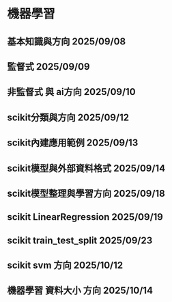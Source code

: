 # 機器學習  
 ## 基本知識與方向  2025/09/08  
 ## 監督式          2025/09/09  
 ## 非監督式 與 ai方向 2025/09/10  
 ## scikit分類與方向  2025/09/12  
 ## scikit內建應用範例 2025/09/13  
 ## scikit模型與外部資料格式 2025/09/14  
 ## scikit模型整理與學習方向 2025/09/18  
 ## scikit LinearRegression 2025/09/19  
 ## scikit train_test_split 2025/09/23  
 ## scikit svm 方向  2025/10/12  
 ## 機器學習 資料大小 方向 2025/10/14  
